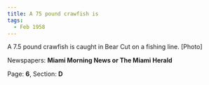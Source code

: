 ```yaml
---  
title: A 75 pound crawfish is  
tags:  
  - Feb 1958  
---  
```

  
A 7.5 pound crawfish is caught in Bear Cut on a fishing line. [Photo]  
  
Newspapers: **Miami Morning News or The Miami Herald**  
  
Page: **6**, Section: **D** 
